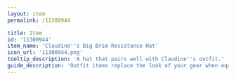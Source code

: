 ```yaml
---
layout: item
permalink: /11300944

title: Item
id: '11300944'
item_name: 'Claudine''s Big Brim Resistance Hat'
icon_url: '11300944.png'
tooltip_description: 'A hat that pairs well with Claudine''s outfit.'
guide_description: 'Outfit items replace the look of your gear when equipped.'
---
```

